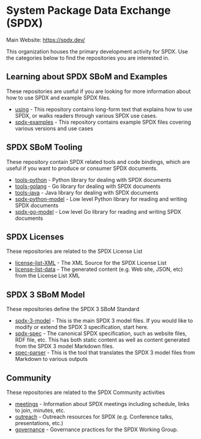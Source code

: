 # System Package Data Exchange (SPDX)

Main Website: https://spdx.dev/

This organization houses the primary development activity for SPDX. Use the
categories below to find the repositories you are interested in.

## Learning about SPDX SBoM and Examples

These repositories are useful if you are looking for more information about how
to use SPDX and example SPDX files.

 * [using](https://github.com/spdx/using) - This repository contains long-form
   text that explains how to use SPDX, or walks readers through various SPDX
   use cases.
 * [spdx-examples](https://github.com/spdx/spdx-examples) - This repository
   contains example SPDX files covering various versions and use cases

## SPDX SBoM Tooling

These repository contain SPDX related tools and code bindings, which are useful
if you want to produce or consumer SPDX documents.

 * [tools-python](https://github.com/spdx/tools-python) - Python library for
   dealing with SPDX documents
 * [tools-golang](https://github.com/spdx/tools-golang) - Go library for
   dealing with SPDX documents
 * [tools-java](https://github.com/spdx/tools-java) - Java library for dealing
   with SPDX documents
 * [spdx-python-model](https://github.com/spdx/spdx-python-model) - Low level
   Python library for reading and writing SPDX documents
 * [spdx-go-model](https://github.com/spdx/spdx-go-model) - Low level Go
   library for reading and writing SPDX documents

## SPDX Licenses

These repositories are related to the SPDX License List

 * [license-list-XML](https://github.com/spdx/license-list-XML) - The XML
   Source for the SPDX License List
 * [license-list-data](https://github.com/spdx/license-list-data) - The
   generated content (e.g. Web site, JSON, etc) from the License List XML

## SPDX 3 SBoM Model

These repositories define the SPDX 3 SBoM Standard

 * [spdx-3-model](https://github.com/spdx/spdx-3-model) - This is the main SPDX
   3 model files. If you would like to modify or extend the SPDX 3
   specification, start here.
 * [spdx-spec](https://github.com/spdx/spdx-spec) - The canonical SPDX
   specification, such as website files, RDF file, etc. This has both static
   content as well as content generated from the SPDX 3 model Markdown files.
 * [spec-parser](https://github.com/spdx/spec-parser) - This is the tool that
   translates the SPDX 3 model files from Markdown to various outputs

## Community

These repositories are related to the SPDX Community activities

 * [meetings](https://github.com/spdx/meetings) - Information about SPDX
   meetings including schedule, links to join, minutes, etc.
 * [outreach](https://github.com/spdx/outreach) - Outreach resources for SPDX
   (e.g. Conference talks, presentations, etc.)
 * [governance](https://github.com/spdx/governance) - Governance practices for the SPDX Working Group.
